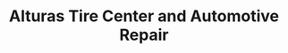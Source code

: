---
title: "Alturas Tire Center and Automotive Repair"
url: /alturas/alturas-tire-center-and-automotive-repair/
shop: car repair
---
